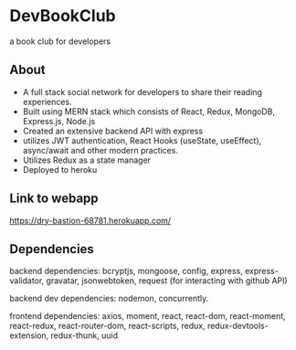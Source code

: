 # DevBookClub
a book club for developers

## About
* A full stack social network for developers to share their reading experiences. 
* Built using MERN stack which consists of React, Redux, MongoDB, Express.js, Node.js
* Created an extensive backend API with express
* utilizes JWT authentication, React Hooks (useState, useEffect), async/await and other modern practices.
* Utilizes Redux as a state manager
* Deployed to heroku 

## Link to webapp
https://dry-bastion-68781.herokuapp.com/

## Dependencies
backend dependencies: bcryptjs, mongoose, config, express, express-validator, gravatar, jsonwebtoken, request (for interacting with github API)

backend dev dependencies: nodemon, concurrently.

frontend dependencies: axios, moment, react, react-dom, react-moment, react-redux, react-router-dom, react-scripts, redux, redux-devtools-extension, redux-thunk, uuid
